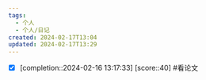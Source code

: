 ```yaml
---
tags:
  - 个人
  - 个人/日记
created: 2024-02-17T13:04
updated: 2024-02-17T13:29
---
```





- [x]  [completion::2024-02-16 13:17:33] [score::40] #看论文
